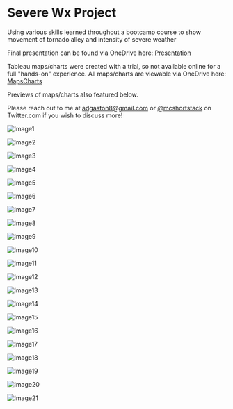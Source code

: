 # Severe Wx Project
Using various skills learned throughout a bootcamp course to show movement of tornado alley and intensity of severe weather

Final presentation can be found via OneDrive here: [Presentation](https://1drv.ms/p/s!AiWKvdZ1sb7ngSxh161miYECkMgB)

Tableau maps/charts were created with a trial, so not available online for a full "hands-on" experience.
All maps/charts are viewable via OneDrive here: [MapsCharts](https://1drv.ms/p/s!AiWKvdZ1sb7ngS8qdaSsjzZMpGtR)

Previews of maps/charts also featured below.

Please reach out to me at adgaston8@gmail.com or [@mcshortstack](https://twitter.com/mcshortstack) on Twitter.com if you wish to discuss more!

![Image1](/Images/ScreenShots/Image1.png)

![Image2](/Images/ScreenShots/Image2.png)

![Image3](/Images/ScreenShots/Image3.png)

![Image4](/Images/ScreenShots/Image4.png)

![Image5](/Images/ScreenShots/Image5.png)

![Image6](/Images/ScreenShots/Image6.png)

![Image7](/Images/ScreenShots/Image7.png)

![Image8](/Images/ScreenShots/Image8.png)

![Image9](/Images/ScreenShots/Image9.png)

![Image10](/Images/ScreenShots/Image10.png)

![Image11](/Images/ScreenShots/Image11.png)

![Image12](/Images/ScreenShots/Image12.png)

![Image13](/Images/ScreenShots/Image13.png)

![Image14](/Images/ScreenShots/Image14.png)

![Image15](/Images/ScreenShots/Image15.png)

![Image16](/Images/ScreenShots/Image16.png)

![Image17](/Images/ScreenShots/Image17.png)

![Image18](/Images/ScreenShots/Image18.png)

![Image19](/Images/ScreenShots/Image19.png)

![Image20](/Images/ScreenShots/Image20.png)

![Image21](/Images/ScreenShots/Image21.png)

